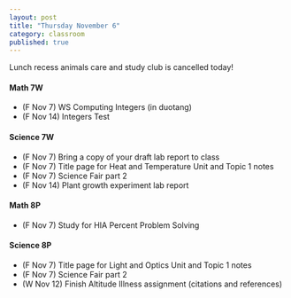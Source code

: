 ```yaml
---
layout: post
title: "Thursday November 6"
category: classroom
published: true
---
```


Lunch recess animals care and study club is cancelled today!

#### Math 7W
* (F Nov 7) WS Computing Integers (in duotang)
* (F Nov 14) Integers Test  

#### Science 7W
* (F Nov 7) Bring a copy of your draft lab report to class
* (F Nov 7) Title page for Heat and Temperature Unit and Topic 1 notes
* (F Nov 7) Science Fair part 2
* (F Nov 14) Plant growth experiment lab report

#### Math 8P
* (F Nov 7) Study for HIA Percent Problem Solving

#### Science 8P
* (F Nov 7) Title page for Light and Optics Unit and Topic 1 notes
* (F Nov 7) Science Fair part 2
* (W Nov 12) Finish Altitude Illness assignment (citations and references)
